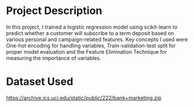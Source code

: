 # Project Description
In this project, I trained a logistic regression model using scikit-learn to predict whether a customer will subscribe to a term deposit based on various personal and campaign-related features. Key concepts I used were One-hot encoding for handling variables, Train-validation-test split for proper model evaluation and the Feature Elimination Technique for measuring the importance of variables.

# Dataset Used
https://archive.ics.uci.edu/static/public/222/bank+marketing.zip
